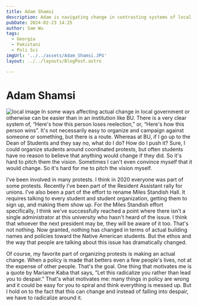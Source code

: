 ```yaml
---
title: Adam Shamsi
description: Adam is navigating change in contrasting systems of local government and university activism.
pubDate: 2024-02-23 14:25
author: Sam Wu
tags:
  - Georgia
  - Pakistani
  - Poli Sci
imgUrl: '../../assets/Adam_Shamsi.JPG'
layout: ../../layouts/BlogPost.astro

---
```

# Adam Shamsi

![local image](../../assets/Adam_Shamsi.JPG)
In some ways affecting actual change in local government or otherwise can be easier than in an institution like BU. There is a very clear system of, “Here's how this person loses reelection,” or, “Here's how this person wins”.  It's not necessarily easy to organize and campaign against someone or something, but there is a route. Whereas at BU, if I go up to the Dean of Students and they say no, what do I do? How do I push it? Sure, I could organize students around coordinated protests, but often students have no reason to believe that anything would change if they did. So it's hard to pitch them the vision. Sometimes I can't even convince myself that it would change. So it's hard for me to pitch the vision myself.

I’ve been involved in many protests. I think in 2020 everyone was part of some protests. Recently I’ve been part of the Resident Assistant rally for unions. I’ve also been a part of the effort to rename Miles Standish Hall. It requires talking to every student and student organization, getting them to sign up, and making them show up. For the Miles Standish effort specifically, I think we've successfully reached a point where there isn’t a single administrator at this university who hasn't heard of the issue. I think that whoever the next president may be, they will be aware of it too. That's not nothing. Now granted, nothing has changed in terms of actual building names and policies toward the Native American students. But the ethos and the way that people are talking about this issue has dramatically changed. 

Of course, my favorite part of organizing protests is making an actual change. When a policy is made that betters even a few people's lives, not at the expense of other people. That's the goal. One thing that motivates me is a quote by Mariame Kaba that says, “Let this radicalize you rather than lead you to despair.” That's what motivates me: many things in policy are wrong and it could be easy for you to spiral and think everything is messed up. But I hold on to the fact that this can change and instead of falling into despair, we have to radicalize around it.
